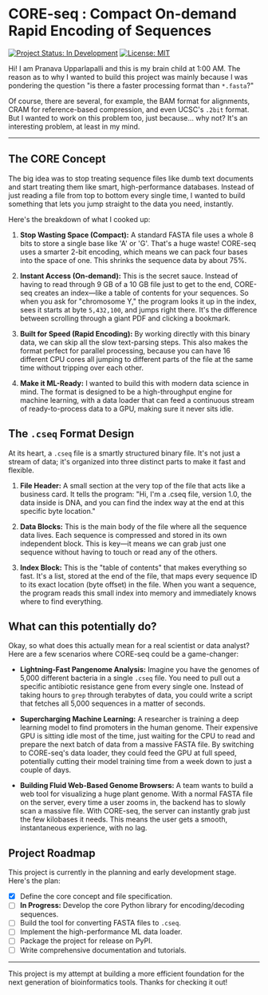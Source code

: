# CORE-seq : Compact On-demand Rapid Encoding of Sequences

[![Project Status: In Development](https://img.shields.io/badge/status-in_development-orange.svg)](https://github.com/pranavaupparlapalli/CORE-seq)
[![License: MIT](https://img.shields.io/badge/License-MIT-blue.svg)](https://opensource.org/licenses/MIT)

Hi! I am Pranava Upparlapalli and this is my brain child at 1:00 AM. The reason as to why I wanted to build this project was mainly because I was pondering the question "is there a faster processing format than `*.fasta`?"

Of course, there are several, for example, the BAM format for alignments, CRAM for reference-based compression, and even UCSC's `.2bit` format. But I wanted to work on this problem too, just because... why not? It's an interesting problem, at least in my mind.

---

## The CORE Concept

The big idea was to stop treating sequence files like dumb text documents and start treating them like smart, high-performance databases. Instead of just reading a file from top to bottom every single time, I wanted to build something that lets you jump straight to the data you need, instantly.

Here's the breakdown of what I cooked up:

1.  **Stop Wasting Space (Compact):** A standard FASTA file uses a whole 8 bits to store a single base like 'A' or 'G'. That's a huge waste! CORE-seq uses a smarter 2-bit encoding, which means we can pack four bases into the space of one. This shrinks the sequence data by about 75%.

2.  **Instant Access (On-demand):** This is the secret sauce. Instead of having to read through 9 GB of a 10 GB file just to get to the end, CORE-seq creates an index—like a table of contents for your sequences. So when you ask for "chromosome Y," the program looks it up in the index, sees it starts at byte `5,432,100`, and jumps right there. It's the difference between scrolling through a giant PDF and clicking a bookmark.

3.  **Built for Speed (Rapid Encoding):** By working directly with this binary data, we can skip all the slow text-parsing steps. This also makes the format perfect for parallel processing, because you can have 16 different CPU cores all jumping to different parts of the file at the same time without tripping over each other.

4.  **Make it ML-Ready:** I wanted to build this with modern data science in mind. The format is designed to be a high-throughput engine for machine learning, with a data loader that can feed a continuous stream of ready-to-process data to a GPU, making sure it never sits idle.

## The `.cseq` Format Design

At its heart, a `.cseq` file is a smartly structured binary file. It's not just a stream of data; it's organized into three distinct parts to make it fast and flexible.



1.  **File Header:** A small section at the very top of the file that acts like a business card. It tells the program: "Hi, I'm a .cseq file, version 1.0, the data inside is DNA, and you can find the index way at the end at this specific byte location."

2.  **Data Blocks:** This is the main body of the file where all the sequence data lives. Each sequence is compressed and stored in its own independent block. This is key—it means we can grab just one sequence without having to touch or read any of the others.

3.  **Index Block:** This is the "table of contents" that makes everything so fast. It's a list, stored at the end of the file, that maps every sequence ID to its exact location (byte offset) in the file. When you want a sequence, the program reads this small index into memory and immediately knows where to find everything.

## What can this potentially do?

Okay, so what does this actually mean for a real scientist or data analyst? Here are a few scenarios where CORE-seq could be a game-changer:

* **Lightning-Fast Pangenome Analysis:** Imagine you have the genomes of 5,000 different bacteria in a single `.cseq` file. You need to pull out a specific antibiotic resistance gene from every single one. Instead of taking hours to `grep` through terabytes of data, you could write a script that fetches all 5,000 sequences in a matter of seconds.

* **Supercharging Machine Learning:** A researcher is training a deep learning model to find promoters in the human genome. Their expensive GPU is sitting idle most of the time, just waiting for the CPU to read and prepare the next batch of data from a massive FASTA file. By switching to CORE-seq's data loader, they could feed the GPU at full speed, potentially cutting their model training time from a week down to just a couple of days.

* **Building Fluid Web-Based Genome Browsers:** A team wants to build a web tool for visualizing a huge plant genome. With a normal FASTA file on the server, every time a user zooms in, the backend has to slowly scan a massive file. With CORE-seq, the server can instantly grab just the few kilobases it needs. This means the user gets a smooth, instantaneous experience, with no lag.

## Project Roadmap

This project is currently in the planning and early development stage. Here's the plan:

-   [x] Define the core concept and file specification.
-   [ ] **In Progress:** Develop the core Python library for encoding/decoding sequences.
-   [ ] Build the tool for converting FASTA files to `.cseq`.
-   [ ] Implement the high-performance ML data loader.
-   [ ] Package the project for release on PyPI.
-   [ ] Write comprehensive documentation and tutorials.

---

This project is my attempt at building a more efficient foundation for the next generation of bioinformatics tools. Thanks for checking it out!
